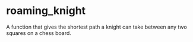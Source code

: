 # roaming_knight
A function that gives the shortest path a knight can take between any two squares on a chess board.
